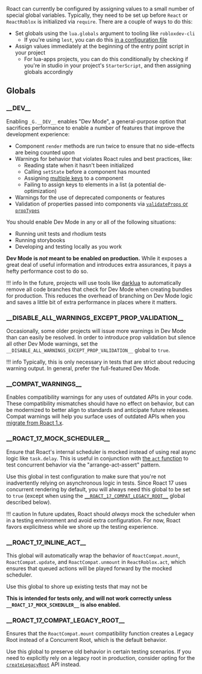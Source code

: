 
Roact can currently be configured by assigning values to a small number of special global variables. Typically, they need to be set up before `React` or `ReactRoblox` is initialized via `require`. There are a couple of ways to do this:

* Set globals using the `lua.globals` argument to tooling like `robloxdev-cli`
	* If you're using `lest`, you can do this [in a configuration file](https://github.com/Roblox/lest/#configuration)
* Assign values immediately at the beginning of the entry point script in your project
	* For lua-apps projects, you can do this conditionally by checking if you're in studio in your project's `StarterScript`, and then assigning globals accordingly

## Globals

### \_\_DEV\_\_
Enabling `_G.__DEV__` enables "Dev Mode", a general-purpose option that sacrifices performance to enable a number of features that improve the development experience:

* Component `render` methods are run twice to ensure that no side-effects are being counted upon
* Warnings for behavior that violates Roact rules and best practices, like:
	* Reading state when it hasn't been initialized
	* Calling `setState` before a component has mounted
	* Assigning [multiple keys](deviations.md#stable-keys) to a component
	* Failing to assign keys to elements in a list (a potential de-optimization)
* Warnings for the use of deprecated components or features
* Validation of properties passed into components via [`validateProps` or `propTypes`](deviations.md#property-validation)

You should enable Dev Mode in any or all of the following situations:

* Running unit tests and rhodium tests
* Running storybooks
* Developing and testing locally as you work

**Dev Mode is _not_ meant to be enabled on production.** While it exposes a great deal of useful information and introduces extra assurances, it pays a hefty performance cost to do so.

!!! info
	In the future, projects will use tools like [darklua](https://gitlab.com/seaofvoices/darklua) to automatically remove all code branches that check for Dev Mode when creating bundles for production. This reduces the overhead of branching on Dev Mode logic and saves a little bit of extra performance in places where it matters.

### \_\_DISABLE_ALL_WARNINGS_EXCEPT_PROP_VALIDATION\_\_
Occasionally, some older projects will issue more warnings in Dev Mode than can easily be resolved. In order to introduce prop validation but silence all other Dev Mode warnings, set the `__DISABLE_ALL_WARNINGS_EXCEPT_PROP_VALIDATION__` global to `true`.

!!! info
	Typically, this is only necessary in tests that are strict about reducing warning output. In general, prefer the full-featured Dev Mode.

### \_\_COMPAT_WARNINGS\_\_
Enables compatibility warnings for any uses of outdated APIs in your code. These compatibility mismatches should have no effect on behavior, but can be modernized to better align to standards and anticipate future releases. Compat warnings will help you surface uses of outdated APIs when you [migrate from Roact 1.x](migrating-from-roact-1x.md/#updating-conventions-and-apis).


### \_\_ROACT_17_MOCK_SCHEDULER\_\_
Ensure that Roact's internal scheduler is mocked instead of using real async logic like `task.delay`. This is useful in conjunction with [the `act` function](api-reference/react-roblox.md#reactrobloxact) to test concurrent behavior via the "arrange-act-assert" pattern.

Use this global in test configuration to make sure that you're not inadvertently relying on asynchronous logic in tests. Since Roact 17 uses concurrent rendering by default, you will always need this global to be set to `true` (except when using the [`__ROACT_17_COMPAT_LEGACY_ROOT__`](#ROACT17COMPATLEGACYROOT) global described below).

!!! caution
	In future updates, Roact should _always_ mock the scheduler when in a testing environment and avoid extra configuration. For now, Roact favors explicitness while we shore up the testing experience.

### \_\_ROACT_17_INLINE_ACT\_\_
This global will automatically wrap the behavior of `RoactCompat.mount`, `RoactCompat.update`, and `RoactCompat.unmount` in `ReactRoblox.act`, which ensures that queued actions will be played forward by the mocked scheduler.

Use this global to shore up existing tests that may not be 

**This is intended for tests only, and will not work correctly unless `__ROACT_17_MOCK_SCHEDULER__` is also enabled.**

### \_\_ROACT_17_COMPAT_LEGACY_ROOT\_\_
Ensures that the `RoactCompat.mount` compatibility function creates a Legacy Root instead of a Concurrent Root, which is the default behavior.

Use this global to preserve old behavior in certain testing scenarios. If you need to explicitly rely on a legacy root in production, consider opting for the [`createLegacyRoot`](api-reference/react-roblox.md#reactrobloxcreatelegacyroot) API instead.

<!--
Unclear if we should bother documenting:
* __YOLO__
* __DEBUG__
* __PROFILE__
* __EXPERIMENTAL__
-->